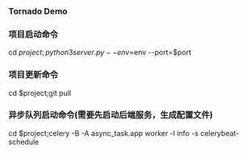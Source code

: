 ### Tornado Demo

### 项目启动命令
cd $project;python3 server.py --env=$env --port=$port

### 项目更新命令
cd $project;git pull

### 异步队列启动命令(需要先启动后端服务，生成配置文件)
cd $project;celery -B -A async_task.app worker -l info -s celerybeat-schedule


